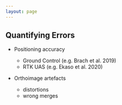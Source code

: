 ```yaml
---
layout: page
---
```


## Quantifying Errors

* Positioning accuracy
  * Ground Control (e.g. Brach et al. 2019)
  * RTK UAS (e.g. Ekaso et al. 2020)

* Orthoimage artefacts
  * distortions
  * wrong merges

